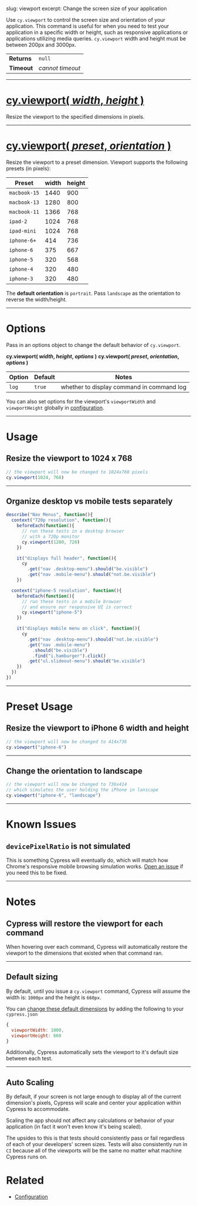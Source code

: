slug: viewport
excerpt: Change the screen size of your application

Use `cy.viewport` to control the screen size and orientation of your application. This command is useful for when you need to test your application in a specific width or height, such as responsive applications or applications utilizing media queries. `cy.viewport` width and height must be between 200px and 3000px.

| | |
|--- | --- |
| **Returns** | `null` |
| **Timeout** | *cannot timeout* |

***

# [cy.viewport( *width*, *height* )](#section-usage)

Resize the viewport to the specified dimensions in pixels.

***

# [cy.viewport( *preset*, *orientation* )](#section-preset-usage)

Resize the viewport to a preset dimension. Viewport supports the following presets (in pixels):

| Preset | width | height |
| ----------- | ----- | ------ |
| `macbook-15`  | 1440  | 900    |
| `macbook-13`  | 1280  | 800    |
| `macbook-11`  | 1366  | 768    |
| `ipad-2`      | 1024  | 768    |
| `ipad-mini`   | 1024  | 768    |
| `iphone-6+`   | 414   | 736    |
| `iphone-6`    | 375   | 667    |
| `iphone-5`    | 320   | 568    |
| `iphone-4`    | 320   | 480    |
| `iphone-3`    | 320   | 480    |

The **default orientation** is `portrait`. Pass `landscape` as the orientation to reverse the width/height.

***

# Options

Pass in an options object to change the default behavior of `cy.viewport`.

**cy.viewport( *width*, *height*, *options* )**
**cy.viewport( *preset*, *orientation*, *options* )**

Option | Default | Notes
--- | --- | ---
`log` | `true` | whether to display command in command log

You can also set options for the viewport's `viewportWidth` and `viewportHeight` globally in [configuration](https://on.cypress.io/guides/configuration).

***

# Usage

## Resize the viewport to 1024 x 768

```javascript
// the viewport will now be changed to 1024x768 pixels
cy.viewport(1024, 768)
```

***

## Organize desktop vs mobile tests separately

```javascript
describe("Nav Menus", function(){
  context("720p resolution", function(){
    beforeEach(function(){
      // run these tests in a desktop browser
      // with a 720p monitor
      cy.viewport(1280, 720)
    })

    it("displays full header", function(){
      cy
        .get("nav .desktop-menu").should("be.visible")
        .get("nav .mobile-menu").should("not.be.visible")
    })

  context("iphone-5 resolution", function(){
    beforeEach(function(){
      // run these tests in a mobile browser
      // and ensure our responsive UI is correct
      cy.viewport("iphone-5")
    })

    it("displays mobile menu on click", function(){
      cy
        .get("nav .desktop-menu").should("not.be.visible")
        .get("nav .mobile-menu")
          .should("be.visible")
          .find("i.hamburger").click()
        .get("ul.slideout-menu").should("be.visible")
    })
  })
})
```

***

# Preset Usage

## Resize the viewport to iPhone 6 width and height

```javascript
// the viewport will now be changed to 414x736
cy.viewport("iphone-6")
```

***

## Change the orientation to landscape

```javascript
// the viewport will now be changed to 736x414
// which simulates the user holding the iPhone in lanscape
cy.viewport("iphone-6", "landscape")
```

***

# Known Issues

## `devicePixelRatio` is not simulated

This is something Cypress will eventually do, which will match how Chrome's responsive mobile browsing simulation works. [Open an issue](https://github.com/cypress-io/cypress/issues/new?body=**Description**%0A*Include%20a%20high%20level%20description%20of%20the%20error%20here%20including%20steps%20of%20how%20to%20recreate.%20Include%20any%20benefits%2C%20challenges%20or%20considerations.*%0A%0A**Code**%0A*Include%20the%20commands%20used*%0A%0A**Steps%20To%20Reproduce**%0A-%20%5B%20%5D%20Steps%0A-%20%5B%20%5D%20To%0A-%20%5B%20%5D%20Reproduce%2FFix%0A%0A**Additional%20Info**%0A*Include%20any%20images%2C%20notes%2C%20or%20whatever.*%0A) if you need this to be fixed.

***

# Notes

## Cypress will restore the viewport for each command

When hovering over each command, Cypress will automatically restore the viewport to the dimensions that existed when that command ran.

***

## Default sizing

By default, until you issue a `cy.viewport` command, Cypress will assume the width is: `1000px` and the height is `660px`.

You can [change these default dimensions](https://on.cypress.io/guides/configuration) by adding the following to your `cypress.json`

```javascript
{
  viewportWidth: 1000,
  viewportHeight: 660
}
```

Additionally, Cypress automatically sets the viewport to it's default size between each test.

***

## Auto Scaling

By default, if your screen is not large enough to display all of the current dimension's pixels, Cypress will scale and center your application within Cypress to accommodate.

Scaling the app should not affect any calculations or behavior of your application (in fact it won't even know it's being scaled).

The upsides to this is that tests should consistently pass or fail regardless of each of your developers' screen sizes. Tests will also consistently run in `CI` because all of the viewports will be the same no matter what machine Cypress runs on.

# Related

- [Configuration](https://on.cypress.io/guides/configuration)
